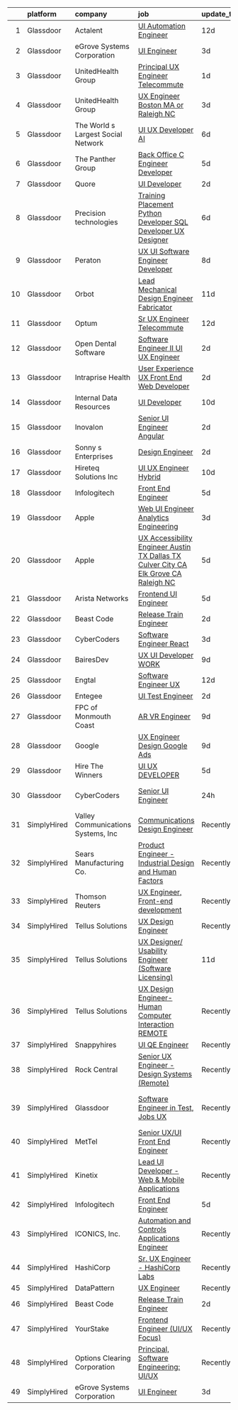 

|    | platform    | company                            | job                                                                                                                                                                                                                                                                                                                                                                                                                                                                                                                                                                                                                                                                                                                                                                                                                                                                                                                                                                                                                                                                                                                                                                                                                                                                                                                                                                                                                                                                                                                                                                     | update_time   | location                       |
|---:|:------------|:-----------------------------------|:------------------------------------------------------------------------------------------------------------------------------------------------------------------------------------------------------------------------------------------------------------------------------------------------------------------------------------------------------------------------------------------------------------------------------------------------------------------------------------------------------------------------------------------------------------------------------------------------------------------------------------------------------------------------------------------------------------------------------------------------------------------------------------------------------------------------------------------------------------------------------------------------------------------------------------------------------------------------------------------------------------------------------------------------------------------------------------------------------------------------------------------------------------------------------------------------------------------------------------------------------------------------------------------------------------------------------------------------------------------------------------------------------------------------------------------------------------------------------------------------------------------------------------------------------------------------|:--------------|:-------------------------------|
|  1 | Glassdoor   | Actalent                           | [UI Automation Engineer](https://www.glassdoor.com/partner/jobListing.htm?pos=121&ao=1110586&s=58&guid=00000182342451d4be7ec347f94aeb98&src=GD_JOB_AD&t=SR&vt=w&ea=1&cs=1_38078ad6&cb=1658732172128&jobListingId=1008000453505&cpc=9908D8D4413DBB8A&jrtk=3-0-1g8q28kgnihlc801-1g8q28kh4ghqh801-e380ac44789f165b--6NYlbfkN0ChYVx_I3yfZ_JDY3EFoivtqvi_stwnZ_kRt8Dowt_l_d1ydueao4NE-oUleRJ4yhji_br95_yv0v6Cr8CctESTtWh_YglAsEA9YCfUJPODPROE8FQWpAlvx77gqj8rgAShHNzsolULBQ_d_3ePwplwHeBa3HHIbSZ1mVzHQ1vlgp1QAVsBpcsCikIfrhCfC0vAGu3Q0S9P_1nTSRXQdAWJfKi1859P1pZH2NZgyMfKAtb6LieVH_dgghoxGgqAqgxNPKKqWjLlAOAKoc6kfeoLep0bN3Tv6XOOG9tOcJZwNeUT-N2FeruugWbp72vvSjTsaEO9ZqT4YloRGo7M5qvJuA5oEQdDXM5KRDtOSA5_H4T3UGNgdWEFCh9XyqoBI6XcIC_wbf7j6kSCGbwRhW89U123s99nVVIwtmJkD4DaFJslo7y3HVn7k1D9kR7420QPJ3q825eiDY8Na0Ohxa-pqvep-q5EpLzKQLffHhCnxp8BNc_PMJ9p8dVEBQpEA3JQ9eCk5eBLq-inZe0W823NawxrFMNL36izWNZUxOrBM9190GBYV0cBqjbaMPvow0BkZzMKMxdhWxHbc5OcS7ucdJ3t-BxyIEOsfh0IEGA4ypWSKc2Io9t74-azBvvZbTGlgpG0opFj62dOzbwvfoP9OrKo9oZoIkId5D4Heg4GoxQguig5PBikfxlSLQfkRScLYbZp_Ww0wrL5ziiUeBUq3wdDCdW8kLa1B3gXRV-yRx73s_-T6QPLXD9sYHFeptxNKWDugOMP6UBfD2xRrVxUmax0sFrBar4s5gnTCHw4CylFIyZU89QolYjahSG7K5-qdKwbQL5UB0cHRxTiGU5UQfaypGiqFBrxD8K-dtpAiQc4gOKkCJ5oaR1uT4PfP0fpkHOO2riobNX3T-dWIXAq8o-6Vh2IEqqhnFQpAm4Brj8ZkDuKJn87LMdoYK6Ulb_OPIYhKpA6C2lrHZI-l66U)                                                                                                                                                                                                                       | 12d           | Seattle, WA                    |
|  2 | Glassdoor   | eGrove Systems Corporation         | [UI Engineer](https://www.glassdoor.com/partner/jobListing.htm?pos=130&ao=1136043&s=58&guid=00000182342451d4be7ec347f94aeb98&src=GD_JOB_AD&t=SR&vt=w&ea=1&cs=1_6dbfedd4&cb=1658732172128&jobListingId=1008020297560&jrtk=3-0-1g8q28kgnihlc801-1g8q28kh4ghqh801-7c73ca502d9e28ee-)                                                                                                                                                                                                                                                                                                                                                                                                                                                                                                                                                                                                                                                                                                                                                                                                                                                                                                                                                                                                                                                                                                                                                                                                                                                                                       | 3d            | Sunnyvale, CA                  |
|  3 | Glassdoor   | UnitedHealth Group                 | [Principal UX Engineer   Telecommute](https://www.glassdoor.com/partner/jobListing.htm?pos=111&ao=1110586&s=58&guid=00000182342451d4be7ec347f94aeb98&src=GD_JOB_AD&t=SR&vt=w&cs=1_8e4dc76c&cb=1658732172126&jobListingId=1008024307270&cpc=A65DF3A704A48F9B&jrtk=3-0-1g8q28kgnihlc801-1g8q28kh4ghqh801-c3e2c97855a91c26--6NYlbfkN0C8O9VKdOj_1Zh75e9_CvYhSsWVxS1Pvi5WUWhsf4w7FOycHcR50Ta-CQORLM6vDVd086CB-1gmxTOdM9YQy8mHJ51YUFYoctTrbRTmeF3Gu3JT1oFU08uR_mclDU33OntfX063rlQCE4k4CaratIOqbKc4wFopD-SjdvT3tyPqrUaTRogJIkqmD6OL5gGH15jz-MhntiLmT7i67Ych1812-SZjxHO4yNBfZTxRZqYFuCNb07FLrt5-AZMOhqOkYebvO14owIpwAsHm-iOh_pXjoe7fOYJCh_BvNXQADZZL0-o8r1YF46IvxxbYbcWj7D9MrGZ7jSvmXQxadPaCtMYJgRRSdJDImgFhujX8k4P8EQE-5mvaPqTHJzLZIrQ4uyhjws8EOBiFlsYokmLUVDh4JBhqucDH_FDxCVuqDRM4UCDS-6bO9PtX)                                                                                                                                                                                                                                                                                                                                                                                                                                                                                                                                                                                                                                                                                                                                                                               | 1d            | Eden Prairie, MN               |
|  4 | Glassdoor   | UnitedHealth Group                 | [UX Engineer   Boston  MA or Raleigh  NC](https://www.glassdoor.com/partner/jobListing.htm?pos=112&ao=1110586&s=58&guid=00000182342451d4be7ec347f94aeb98&src=GD_JOB_AD&t=SR&vt=w&cs=1_a92680c9&cb=1658732172126&jobListingId=1008021235339&cpc=0FE1F5EA2BC84A01&jrtk=3-0-1g8q28kgnihlc801-1g8q28kh4ghqh801-50f92172ffbecd64--6NYlbfkN0C8O9VKdOj_1Zh75e9_CvYhSsWVxS1Pvi5WUWhsf4w7FOycHcR50Ta-CQORLM6vDVdMjzLPU_oEGqBmQw2HX8KjsIpL-Cd-Izqja9v2Pvq1in_8dNmTrweJPK3sbHf1gDydoZy2NpvIELhbmb-gjaf3KH0cl3P1feQC2UzHcNB2KKJzSrHqQQ5ZWxct-1rzZGM9kVvv58nth4_Sw5qFGV5xCF7coOlHGhk3W0k_AveNG3h0pvJHU6jneR6jzMAR3Mrbko1SK26g7CJga2GU75vkfNeoII7ry2IZEUY4w6TG6pAmqpaaurFUgs6oAcipB7e83ayqzOBdqPGkz5y-VMHFfjoxi8iH4ZsCz9FoDpY3SGsqHoNXzgFNdWrKM0DhRWER4a2olcB4uF3lQF3WuUuhkFtVPuT2csheaVirEr7p9wLY3v-LeA0l)                                                                                                                                                                                                                                                                                                                                                                                                                                                                                                                                                                                                                                                                                                                                                                           | 3d            | Raleigh, NC                    |
|  5 | Glassdoor   | The World s Largest Social Network | [UI UX Developer  AI ](https://www.glassdoor.com/partner/jobListing.htm?pos=119&ao=1110586&s=58&guid=00000182342451d4be7ec347f94aeb98&src=GD_JOB_AD&t=SR&vt=w&ea=1&cs=1_94ddf761&cb=1658732172128&jobListingId=1008012161687&cpc=47CFDC01B3F81FAC&jrtk=3-0-1g8q28kgnihlc801-1g8q28kh4ghqh801-0c8ed47a18e83c06--6NYlbfkN0DSgjPPcnEdvoK3uuxfISLALE6pB1FR7YSHOr_tSg5_QGIhoz_2VqUepdcKLBLI_zQfqeGEJ02t1HlB8_HMM-HwJFzTKhmaijBLIH9TdD1T5RlHAj3Vjqfnj2lClj_iHQd83QlXV3HAWkCn_euEpTGEAlcgiIf0yIfRuZ3DO3FPpWEXl4IeheetfKU3sNOy3KwaChZkWp_pmCGgYUBxSHdK004RAg7hG11I-9wLW-l781HhvXP27jO8COa53skfIuMfHw0NZUNmuur6rgJVBWV-OTgmOT6Hpx-HLtsPYNApcjY3B5TNCPvehns79xqSzpBv9o2I1QmvYhwb3rTNAlYtssg3XjHDDWatEWOu5Hln5jdsr7BJMF97sHJvOdsBKN0oM77c4tVKp_uz4RsNWMXmw00ouZGuQ4CYsJXJKqv8ViVeM_ii2gmWMC6EmdnjqrL5oViLfZsjo-wdG92vwoT_TdYZMGKolmbwaE3q3oIs5xX2QJvbmz-_k2BcM03Z7BISlJXETK_7fkV0bNilh3eA6BOpzauwCWGAXRpbicrw7BE1ETRSS8H2FVyRwvuUfMCmJOg3sXAxQ2146yeBhdPR)                                                                                                                                                                                                                                                                                                                                                                                                                                                                                                                                                                                                                         | 6d            | San Francisco, CA              |
|  6 | Glassdoor   | The Panther Group                  | [Back Office C  Engineer Developer](https://www.glassdoor.com/partner/jobListing.htm?pos=109&ao=1110586&s=58&guid=00000182342451d4be7ec347f94aeb98&src=GD_JOB_AD&t=SR&vt=w&ea=1&cs=1_2e34b409&cb=1658732172126&jobListingId=1008015090321&cpc=0C139D4CAD5A6DB2&jrtk=3-0-1g8q28kgnihlc801-1g8q28kh4ghqh801-75dca7eecef37932--6NYlbfkN0CNPMheye81CzYnvunZY7yovNfSZKsgaMjzK-BTgXufI2fDZqb14OtID8EITmQy8dP3HOEULJy63LCJEYLcPbi4Ere_BR26pCPfjKklFrvnewIiik7y_npH6Z7Ui6IjV6lUQF0UnSAY97eTNp--Kc5FlMy9ZRCWD3Cv2R5e4pCLOLQkQpCxWJfYPV-pvotqoiUzD6JZL1ZLXT3ENXG9mZdHrkFnuO3TN53GDFZZir6AbvHkBzk3EE_Lj-Yy4042IJulQcuDZ2R49hQ4kwJW3cuSTvJVKWHm0IIX3abb_LD5VhKv6TyKJXYP4GKM5LZ0BAa4aS8_TtSxp2wmy-jqBsS2PlS0ADB2TRaJDeFq3YYsAGkR1eM3Zt26G4u6PzoM2VTxt7hevY6tw257OTr8OsSVELcWqSLjIEREC4l53H_gaFzvf4Hp5GZ48GsQdYcJQtCFVOFgOvTjcyaEu64j_yTlULBb2w-Rr2wdqg-PLJwV06yu1r5oNCYtcnMHaeIbwq4vZpAu8IdUyXgXEr9BO3pe)                                                                                                                                                                                                                                                                                                                                                                                                                                                                                                                                                                                                                                                                            | 5d            | Florham Park, NJ               |
|  7 | Glassdoor   | Quore                              | [UI Developer](https://www.glassdoor.com/partner/jobListing.htm?pos=106&ao=1110586&s=58&guid=00000182342451d4be7ec347f94aeb98&src=GD_JOB_AD&t=SR&vt=w&ea=1&cs=1_511758f5&cb=1658732172126&jobListingId=1008022808957&cpc=F583A5AE0DDDFE3A&jrtk=3-0-1g8q28kgnihlc801-1g8q28kh4ghqh801-fc45eb0106eebc0a--6NYlbfkN0BTy4Vq3kUv-8E8fBOrhZt-7WJQYqv7u2ur6JnxlE7nq1comPzfAdnLKmCkd5HycsHT1246qWhxY0xIfWNXo-nDEzaT4b3uHw_tAdgz4jIvEg3UAtW4CHut0OL7dhL8S3e9qm9qnyT1s90sBItpJgSXHuulpjmmMTBM25C6tZSLnlu7y76e-iKqLMiJWW9RJT2row26iX3ledI2KVPopHrimdIQ_YFz-1kCFLUXNqZYFbB8oRLNWysqTPop5drIsdKYR_CDYXUJzLCsVuPMht5BvULvsPdm8txXJir3-RH1BrMVBtyqMj-ccyfOoRknyI8WsyFXQmsi4OzkSddsWbBVrhkcvTtQ9S40xVmgY7ar_5GwQJGrHInmjfzELKGw7-DT9-cWR3INVzca8xnZIPS78KIHNG0UvJHbxr3mlBhBqyfZIwR6Y5yKVd_AQfuo8friqrKVsdRPDE6_gJyUyhywPQeohwfIqHlTU93d1XPA-i14a2Qpvn9tn00SEopchnI%3D)                                                                                                                                                                                                                                                                                                                                                                                                                                                                                                                                                                                                                                                                                                                   | 2d            | Remote                         |
|  8 | Glassdoor   | Precision technologies             | [Training   Placement   Python Developer  SQL Developer  UX Designer](https://www.glassdoor.com/partner/jobListing.htm?pos=126&ao=1136043&s=58&guid=00000182342451d4be7ec347f94aeb98&src=GD_JOB_AD&t=SR&vt=w&ea=1&cs=1_3e78dfa4&cb=1658732172128&jobListingId=1008011916402&jrtk=3-0-1g8q28kgnihlc801-1g8q28kh4ghqh801-604620ef553e8c06-)                                                                                                                                                                                                                                                                                                                                                                                                                                                                                                                                                                                                                                                                                                                                                                                                                                                                                                                                                                                                                                                                                                                                                                                                                               | 6d            | Remote                         |
|  9 | Glassdoor   | Peraton                            | [UX UI Software Engineer   Developer](https://www.glassdoor.com/partner/jobListing.htm?pos=103&ao=1110586&s=58&guid=00000182342451d4be7ec347f94aeb98&src=GD_JOB_AD&t=SR&vt=w&cs=1_c16965d7&cb=1658732172124&jobListingId=1008009901762&cpc=3164FDD6030E246B&jrtk=3-0-1g8q28kgnihlc801-1g8q28kh4ghqh801-938329cd362e9760--6NYlbfkN0Cx7R8OmodZU4Ze4hnUhR0Myw3_voyDLMHXumN7ynSuTvZJ394letWvd6fX-ZR_lPZBT-OEYrJPjqIcctGeicDxo7SumHW8V860V0-4ugK-yreDQ4HJ3krbPipokjFxCKlrg1HhmKU6DaRSVBaG49fEwuWiA_OIvPlqK80vruCKqsjR44iyIcXt8jgirNVAs5nQwl2_IlQlGHKvnXFUJOyriOKhiaBnYumuFVOXAOBKKpg9AodK9zgVI_qh7ZR42I9hd8J7wxjcW1x9wHoT1TMMbu4znOIpo6xuukoIXby5Eyg9po5FRE8l9fgDO370oTsiKF9h8EJm6NMkrQul0ZofgU77temuCdLgrw1jQvdRNx1-5SENwFBVW9S9YHqmKXOEcnfLbuHxseKa603nhI3JapQKs8XP2yxuPySgowltZMrC6O89l_ifC0y3QgCsSjkyU3ewx_e6eQH0_IXpTlwDRIA-bPvEu14OcPkYBYIASOmNnMxEG8sd6K3zaZO1sq-rHq9daISQXj2bnC7IupjThCEI1XB0WSjOMlt9B7S2GvmSuSWB5NGC3ySDw4UcrZnUr1tOXE0IpV5hLDGkGq9Jou20cPrkg6WhDL73By8i0t8a50m6J4u2enRonepsxgWkkrJNA-LyVH004eCDag5AveVgXPxvxuggVITfXfmKj8DknE6gP--kUgbFkxnkHLz9K_UwsgbnP2Jz7kH3fjEfurT3XxFhW_9v1I3bI6bf6GN1NhQolcqKeaPJiiwOalSZ0zjFT5_NkdtrGy_K6rFIWjUi89gPhhytdtcpIPD0Epo3kO8t8Xc5wgdAk7lz3GDPLbmy6lkBqS5Pq0udx3lkfnQO-te6tghRhD4LHaS0RxgheMDh6fnXM5WjoA_e6-DO_kN6R9XTAU5LFpAwQmgcDluXibRSu4Tp3paqCsqqc3AEnrKU_UXG9pd0dFmSYvo9kezr2ZtEDGPRTvF_lzTrh9hfYU2dY5UrwelwNQfz9_qvDFuvv-UtxtNOq5fIriIi4VOZZy_47_684Btk1vbgt2TQ2Xb3pjtAdnNRjbcXVtxiViqSv145jH8mG03SABKUQuf9FNJiyfQ_ytTR-DhJ0ZDulbmmbapgLCrlcod5vkEEPVLmhxBmzQxg0-b4IsdnxltyDu4Xh8N1wQFmyhGvDTHmQjx1nYk%3D) | 8d            | Arlington, VA                  |
| 10 | Glassdoor   | Orbot                              | [Lead Mechanical Design Engineer Fabricator](https://www.glassdoor.com/partner/jobListing.htm?pos=101&ao=1110586&s=58&guid=00000182342451d4be7ec347f94aeb98&src=GD_JOB_AD&t=SR&vt=w&ea=1&cs=1_8004b2de&cb=1658732172125&jobListingId=1008003686618&cpc=745E9A7F3953D21D&jrtk=3-0-1g8q28kgnihlc801-1g8q28kh4ghqh801-ea8361d43a6a967c--6NYlbfkN0D788tVLZnHYB2JKTLmCXo4PydfvtZKcdbYx6lxKaz3Ivsieb2l0W2pdmGaEV-PzOIUcAPT5txHRXiAjcRsH5_AUsxlVfqPKk-BdZn3DMKkPx7ha9m2f_vI3JOkIb2okIyr26rfE_R-oIeicJVRJ6A1MiB2CwWeX_6_rKp0Ixz4cp6KNJP_KcLCw6kKY5S_RXaazPdcpxE3xpZpo1AICG_cK-PwIBzO14tsajci-zFpmaRB9HV93Wqt9pyAWesT4G3SgJ8Fa_PMw97ZqheW4_kyigR0LfqYhUfI6IDZ-KjNvkXUis0519hsvxZfPzm5nhwe4lW1SzyM5R6evf5dWIc_syDuPGBf7irPq1vfBjUmE9urX1D-hdMNL9vqn2wxxgBFKxWlV3njKSdgh5Pzqh9s_2-NJiPJnjyBD3ED_9Exn8I2ohY1JhA4-3KFdyOIkBwJXPosiHTv91VwTrujkVTD6JF-ovvnHPFyJRle7Geq3I-qku-JGS24pIm7PeNQtyujQ_o_9-8uUkbSxwarlEpSietb8w_S5tA%3D)                                                                                                                                                                                                                                                                                                                                                                                                                                                                                                                                                                                                                                                     | 11d           | Vista, CA                      |
| 11 | Glassdoor   | Optum                              | [Sr  UX Engineer   Telecommute](https://www.glassdoor.com/partner/jobListing.htm?pos=127&ao=1136043&s=58&guid=00000182342451d4be7ec347f94aeb98&src=GD_JOB_AD&t=SR&vt=w&cs=1_0df0b922&cb=1658732172128&jobListingId=1008000004779&jrtk=3-0-1g8q28kgnihlc801-1g8q28kh4ghqh801-ad1f4ff3cc7e7ce2-)                                                                                                                                                                                                                                                                                                                                                                                                                                                                                                                                                                                                                                                                                                                                                                                                                                                                                                                                                                                                                                                                                                                                                                                                                                                                          | 12d           | Plymouth, MN                   |
| 12 | Glassdoor   | Open Dental Software               | [Software Engineer II  UI UX Engineer ](https://www.glassdoor.com/partner/jobListing.htm?pos=102&ao=1110586&s=58&guid=00000182342451d4be7ec347f94aeb98&src=GD_JOB_AD&t=SR&vt=w&ea=1&cs=1_22883bea&cb=1658732172125&jobListingId=1008022827146&cpc=AE9F6614D4EC1B58&jrtk=3-0-1g8q28kgnihlc801-1g8q28kh4ghqh801-eeb957c2d2c37376--6NYlbfkN0AKPWZsiSsGVsCbCuz671PqLeCoc4zvkJCuGTk5psuLhccuF8TL43NgKKJDuW9RFOazQhs4XfnXiEbJ18pBGbXdri6ypvQzlDoZpu7F88I5a7h_07Dmr7u6BNZpbXjmUN1x2Uq2jvWgERnOlT1h8swnYsgACBEksXNRNKnepB4Km1f9Ouq_4X5fm1Da4mToTLD1gbAgfZR2IzwsM_gPxD9DUeSvorQf2UUME780-NQpMu3SCNLVQFeRJqyGvB_I_DHhngtNAbeZT4jYV3Tz4w9rWg01xJWZI6Kp1VhbYMD9M6UOPUGxLsLwg7p-T4CCyjruAaD2-mBWjpqf01UTOEuS4rYOUvJOn4lP1zSpjUpyXQMu0EcJ-atBbkq-md10toOUz5wAwZ5jtSjRS4-d7_hzKx_cuDF69GndFP_KH2IrxVzPvERCsbpMAbO5-1GJauhff_B_L8ZR98E1oJC6hkfHPbQFR0DZC0vZosXtSz4h1rqbvgSNQMDT73D7TDK9C8NpE4vUB4JYsw%3D%3D)                                                                                                                                                                                                                                                                                                                                                                                                                                                                                                                                                                                                                                                                            | 2d            | Salem, OR                      |
| 13 | Glassdoor   | Intraprise Health                  | [User Experience  UX  Front End Web Developer](https://www.glassdoor.com/partner/jobListing.htm?pos=128&ao=1136043&s=58&guid=00000182342451d4be7ec347f94aeb98&src=GD_JOB_AD&t=SR&vt=w&cs=1_fa2a79e3&cb=1658732172128&jobListingId=1008023214298&jrtk=3-0-1g8q28kgnihlc801-1g8q28kh4ghqh801-427e3df7ea7b4cf1-)                                                                                                                                                                                                                                                                                                                                                                                                                                                                                                                                                                                                                                                                                                                                                                                                                                                                                                                                                                                                                                                                                                                                                                                                                                                           | 2d            | Lindon, UT                     |
| 14 | Glassdoor   | Internal Data Resources            | [UI Developer](https://www.glassdoor.com/partner/jobListing.htm?pos=118&ao=1110586&s=58&guid=00000182342451d4be7ec347f94aeb98&src=GD_JOB_AD&t=SR&vt=w&ea=1&cs=1_0301f500&cb=1658732172127&jobListingId=1008005315785&cpc=32EE424DE2B657EB&jrtk=3-0-1g8q28kgnihlc801-1g8q28kh4ghqh801-cf38a75102d7b964--6NYlbfkN0D-IIHpRgNhhiguU_t6VlqfhfFf3-SclHiEW6RanCpGL0AEnsnTmiX299MBfDVxpfrRpxSuOlpFsXyHN7C1gv_4f4TxYluJYSpwQUYoOqW5WNMMDLcvsmavYGLbTlNR0X7LL-LA8fzHC8Int5jEZlV2sk0HMebQKE8MC0xTsPYhViUWdo1A5ZoR0-Kg4sunbfIBTXfQDHDSog6MDntaZLJqmrqCC_lSEE4r8WO6H3frT7Hyn_XvrbLsgLdSmPQkJxsh-2XziKgIrz7vWgeu6Hv6LD2_i1RVGZL6lRbcnpmgyY0ex_ykw9hatUFglzAh_BG2xlS5ODKw059kPtxaufM8DhUH1ec1LK9-S5MQZ-atg-d7Msduyr1ia9bzJI6h3Xmxa1Xx9cEEioi2TMZXH7zqaxRWfxsO30axMo52b_9Kbjt8SAf6ezV265Yb0X5RXRf8-_2b-F2hqsyQjZvcubvmYaJaJXSWTVOasyprZ8M8TIP2C5zLOsNJwRlnzpV0kPU%3D)                                                                                                                                                                                                                                                                                                                                                                                                                                                                                                                                                                                                                                                                                                                   | 10d           | Remote                         |
| 15 | Glassdoor   | Inovalon                           | [Senior UI Engineer  Angular ](https://www.glassdoor.com/partner/jobListing.htm?pos=108&ao=1110586&s=58&guid=00000182342451d4be7ec347f94aeb98&src=GD_JOB_AD&t=SR&vt=w&ea=1&cs=1_de7b77ea&cb=1658732172126&jobListingId=1008023536583&cpc=FA84DF7EA1EC2398&jrtk=3-0-1g8q28kgnihlc801-1g8q28kh4ghqh801-d1f6d6f227abb413--6NYlbfkN0CIjWpXJ088CnaNPA5ryed57scRotG6GJGTmtz3oHybueGMWJWokKh6_0uZKd4MIkG-WsahxsipohiRROrzVkWoaxIDQNalNMKJgjb1njPpdwVWt3XmAqXiI1UIlot8Bc8qmhinE2azl4HBUkbUEQwAUPw3gWWFmZEGFRobaqU4ul8v_2_87zX1ADS_TtRjJzoTabUJ8-hyp8Czk7ncf4RdblVQwfJX2csLK2AGnto7wYw1nq68ik3kJAVYI3tMaAW2TrgSsbwpkqy8UMvyg2ItuYLawNSBryqWfY353XQt7RRoTdInDazJaaKEmZPlUwwQOQzRC7d0woy04vNi2u4Lz3hyoMabcr-q8B0lHCesoeukY4VLY__0mxn0adV64tm9GL1nBER3irYhLWoO7Z43OwaROOk86jpYcOnXWMR-slzt7xaPlbVw4QO5nSDfnrq99N3bysN4yAkc3C2fuAKVTCeJWObkeLTx7EGg0oI8UJyHXtFcSl1LCN5pk_LEILCxN83KvB7vOA%3D%3D)                                                                                                                                                                                                                                                                                                                                                                                                                                                                                                                                                                                                                                                                                     | 2d            | Remote                         |
| 16 | Glassdoor   | Sonny s Enterprises                | [Design Engineer](https://www.glassdoor.com/partner/jobListing.htm?pos=124&ao=1136043&s=58&guid=00000182342451d4be7ec347f94aeb98&src=GD_JOB_AD&t=SR&vt=w&ea=1&cs=1_cb1fad82&cb=1658732172128&jobListingId=1008022886766&jrtk=3-0-1g8q28kgnihlc801-1g8q28kh4ghqh801-25065149a49e69e1-)                                                                                                                                                                                                                                                                                                                                                                                                                                                                                                                                                                                                                                                                                                                                                                                                                                                                                                                                                                                                                                                                                                                                                                                                                                                                                   | 2d            | Lakeside, CA                   |
| 17 | Glassdoor   | Hireteq Solutions Inc              | [UI UX Engineer  Hybrid  ](https://www.glassdoor.com/partner/jobListing.htm?pos=117&ao=1110586&s=58&guid=00000182342451d4be7ec347f94aeb98&src=GD_JOB_AD&t=SR&vt=w&ea=1&cs=1_a6e0da64&cb=1658732172127&jobListingId=1008005650516&cpc=AC285F3A3ECA6BB0&jrtk=3-0-1g8q28kgnihlc801-1g8q28kh4ghqh801-61d9173892bf12e6--6NYlbfkN0AU7GDtqz8iWgdBXcLWHEbqjX6U-2Fp-d62bXwSSh9pzfUHPVhKI9sxFIyG3A3K6bGQDAEUPHwSsCg_-_fARyKaWyUG0XE0qmZEMlhLjom6GZjhFYEpKdUu1WsEgLOOSiGbvQ4OS5wRyvx7RflRh5xyqhwRuJuvstB6D5zAGX1jRPmHL_rVRutYD421z4i0wdC6ZpZ9TBU1nLJKjRMDkNU7tgsV4uCh3T0b3go89yq7Y0qR5ES_u1K0k6s0um6YSmwq8Ky8WsqlQzE_dkgeQ3-_3QiAo6Bw-ez04bBAiOZ-3z8s__BwXWFS2JRa4wXtp-qhCUm0OBeNU9auij_ZaH7tK1b73XrE9qZZwOiYOQ0NAFSp9BLCNi-2hK35xKSyHh60L_LJM3PmLl_tR_0fNljORUy6G90C8NKv8nNZMGVYePXUNAjtItoqDaGnc2xOW5HY-xxf5GIbt4hPed5wnJkJMEOdbHtnMBdsMg-ebiv1lqQB8Bblfze_MBubI9pzkEA%3D)                                                                                                                                                                                                                                                                                                                                                                                                                                                                                                                                                                                                                                                                                                       | 10d           | Remote                         |
| 18 | Glassdoor   | Infologitech                       | [Front End Engineer](https://www.glassdoor.com/partner/jobListing.htm?pos=125&ao=1136043&s=58&guid=00000182342451d4be7ec347f94aeb98&src=GD_JOB_AD&t=SR&vt=w&ea=1&cs=1_0b467f4f&cb=1658732172128&jobListingId=1008014313401&jrtk=3-0-1g8q28kgnihlc801-1g8q28kh4ghqh801-b5792dbb5fa3e760-)                                                                                                                                                                                                                                                                                                                                                                                                                                                                                                                                                                                                                                                                                                                                                                                                                                                                                                                                                                                                                                                                                                                                                                                                                                                                                | 5d            | Remote                         |
| 19 | Glassdoor   | Apple                              | [Web UI Engineer   Analytics Engineering](https://www.glassdoor.com/partner/jobListing.htm?pos=113&ao=1110586&s=58&guid=00000182342451d4be7ec347f94aeb98&src=GD_JOB_AD&t=SR&vt=w&cs=1_b89d560d&cb=1658732172126&jobListingId=1008019302577&cpc=47CFDC01B3F81FAC&jrtk=3-0-1g8q28kgnihlc801-1g8q28kh4ghqh801-824c9eeae2ed8130--6NYlbfkN0BvKrLyj5gPmtZO9T8euul8TCxuuKNOtzRJOomxnwSEodTz2Bc-sPZl1dBMH13w-jO1aPkVKB5orZJf4nhMy5lhodg1zhO6AkYIWqEB5GRx5c1wZBQgey4AG2tLcxdhnxw-xS-38Ak0uNJSLhsGlkmxCjNjLmhvRA9-10ss4cgBpL89OA54sgJ7zVOJmlux0fKDhCCaE66PWcG1PhOE-5xlOw2zJ8UMBNtLsp_UaGYBDXefukmOmZrSd4j5fbri1eyendNlWdR6fP3v0djMkaQ1agbA0Jh__gI4rQGrja6yegrhDw5hy0uCgOZylNdPGf7B23xgeAsK-elu5Icv5ZoMchTmpFHKsURTseqASLoVmjW9ZFDeFBDYO7JNQ76RejtqGHAsTBVLIy4K3-T-wDvnAcuhth-ZxxIRhQh7Ab0EXLY3-JDInJ-O2AM52sU1BakR-v-gfNxVcwIHXPYEBOdHpiU6zSlXurGoc6lhB3SLVyGtqYfK4SWp8Z23TUiJm5hMGxfxSkqFhn77-F3NbwvEiCMgHgLTaXbX3gB-3RNFk_0uI86PCI0RQjAc0n5DZlOpp9dOMpp-RwrW9pI2VU_HPiclBb-HtOSaxL3CfTZa3ebl5ltMDIv8nvUDNOpAGEH1m4VBXRjdIoGcItjkN-WNxjxH6xM89qafs8YxHMFAaPF6ZfifkTGC_BdON_M3Ot8l9k-iH43Fapi7Kip6D7V9KQbR272oH9SS0oG2VdYmG7TnXP9SODxccA_n2VesT7LR6FtS8egekUza4YlgZCGiWQ3EAa_SnQI8zKtRxbuOVOf1MVrBznoZ_zLV3Kd3MwMIhFLwkl20BZWKuRqim0WFuaz8fu-8cVc8q5_5akhgxfkzlaLhHke4yjcnttOaD3a-EpV92mEywKYowCiw0GgdcE5TkvqHb7u_S6dAVCXHr-ncGc9WBrhY-USG2wNCsJawdu7r7PYRQ5En0YaZ3ht6)                                                                                                                                                                                                           | 3d            | Seattle, WA                    |
| 20 | Glassdoor   | Apple                              | [UX Accessibility Engineer  Austin  TX  Dallas  TX  Culver City  CA  Elk Grove  CA  Raleigh  NC ](https://www.glassdoor.com/partner/jobListing.htm?pos=107&ao=1110586&s=58&guid=00000182342451d4be7ec347f94aeb98&src=GD_JOB_AD&t=SR&vt=w&cs=1_d24c2826&cb=1658732172125&jobListingId=1008016278232&cpc=334ABAF5D42DC775&jrtk=3-0-1g8q28kgnihlc801-1g8q28kh4ghqh801-00a00b796a56f800--6NYlbfkN0BvKrLyj5gPmtZO9T8euul8TCxuuKNOtzRJOomxnwSEodTz2Bc-sPZlADHp0xxmf8V3nb7s2GXsDYF05xzhLaOq0h85n3GKHHfbCcoshIecg-2OoAtJvxCE5E4DQH5MtYpyxgG2iZMWxPkvDZd-CA6Ut8lbV80qZdARy1E7Vo4zmVcLsy-yG8PRKHbeFjnIrnzL_J7pqEd2alcpRwY1QyaRD4_nSsbL2DpUyCLwNUdI12TbrADVyHtDRwWzmLatAdZ9e7wSiTpq9YkpUnXpiip5EcJr65jpq-4dT3gK41RT1qRaByRXjAosYvads-2esUsKyxDAI8gqJXjE6dkONdrVt-uhb8pQ52jyUv_Xn_gv1kgnzBkHYYFv7FBGSzoeNtYfRHUqDytDTHae4pRW-_GxFE4mKWse5XvDC_LUiJ7y-5oMpavshcYyuYZi1ZyPStwhGUOepoKPWQ4-9R32o_NinTb_1EghRzdSngTxIrMIzDpdvUCi35mR5waWrhwJRqO0hlQuOsAz_1g1LVED-SIw9Gg6Fyw4ADBN0HZgL-RdhjxnuGHLQ5B4U7UUskxD6mWL-ODmI6MmENY_9lKxaInh3Cvg7WDR0XshkwsTEBkMHToEVWnT8nb36l0JE3WwC7LI3xn1LRNIA6UzHXEe8G6E1b8St8DSaD1lr6Y3QqHOxyMViW7QMg4ZI0ikOOFQlbtadhV9A6rPuwub4CKkSq8kdEss5vrwoV5ZhKOWFlORLoqFjT7mdzJJsc_fV6L4Vm-ruZ0g1v-x6vArk7DQMX0xawkrNzYLgHe37mZIV4ISh9Tvqt6pZNWqCMz236mXaTJCQ8fs9IKRe3McXXES5MMrkkiYMT-sv0V91kNCVHRD8fpf4PWTdULke87bMjl3lu1OqClYuX3n3F3ZfKG_MvjjJtF3AYqivbGtUz9a-yArLNFwjh7jLd5xM5CdWcxicFr6auqZhjt2Ycps0VammTCBRpCKaYT-nbcZ_NwNe0dzGBqKBpdcI7c6zaPG4d1G6fzHoKexF-EXix6cgYF4wx_N)                                                                                   | 5d            | Austin, TX                     |
| 21 | Glassdoor   | Arista Networks                    | [Frontend UI Engineer](https://www.glassdoor.com/partner/jobListing.htm?pos=129&ao=1136043&s=58&guid=00000182342451d4be7ec347f94aeb98&src=GD_JOB_AD&t=SR&vt=w&cs=1_6dbf9cc3&cb=1658732172128&jobListingId=1008016122316&jrtk=3-0-1g8q28kgnihlc801-1g8q28kh4ghqh801-a133f26a9f2fafa4-)                                                                                                                                                                                                                                                                                                                                                                                                                                                                                                                                                                                                                                                                                                                                                                                                                                                                                                                                                                                                                                                                                                                                                                                                                                                                                   | 5d            | Boulder, CO                    |
| 22 | Glassdoor   | Beast Code                         | [Release Train Engineer](https://www.glassdoor.com/partner/jobListing.htm?pos=122&ao=1136043&s=58&guid=00000182342451d4be7ec347f94aeb98&src=GD_JOB_AD&t=SR&vt=w&ea=1&cs=1_56ee40d2&cb=1658732172128&jobListingId=1008022231293&jrtk=3-0-1g8q28kgnihlc801-1g8q28kh4ghqh801-6a9915696cd074e7-)                                                                                                                                                                                                                                                                                                                                                                                                                                                                                                                                                                                                                                                                                                                                                                                                                                                                                                                                                                                                                                                                                                                                                                                                                                                                            | 2d            | Fort Walton Beach, FL          |
| 23 | Glassdoor   | CyberCoders                        | [Software Engineer   React](https://www.glassdoor.com/partner/jobListing.htm?pos=116&ao=1110586&s=58&guid=00000182342451d4be7ec347f94aeb98&src=GD_JOB_AD&t=SR&vt=w&ea=1&cs=1_b3d28ee1&cb=1658732172127&jobListingId=1008020842748&cpc=6FC5BA77C9A4CD78&jrtk=3-0-1g8q28kgnihlc801-1g8q28kh4ghqh801-e6022aefc3f644ec--6NYlbfkN0CpFJQzrgRR8WqXWK1qKKEqALWJw739KlKqr2H-MSI4eoBlI4EFrmor2FYZMP3muM2vSDmKt-3o5sHUpxlBHahNMcqkawziaBAI6et4J6Gksvgi_NNg687dLM5c1bqAXgHLhbckBCR4z0LAE0IQleYOUwcP0Hb7F_C_gyf8dvndKIltPqwFnMVlQ9a-d-Q2uSzVKazg7RSeV4RWw2XKi_l5-C0ng2dCmndkNbVp9UsYYAP_c6fDeGYwxoFJIqlIiqrywQymckMzG1NGOUs3tR8tR-wY0HeMyZIu0_5IwRr298pHWLEJvJUcYdCxCgmdoGXJLtNcZPjKCBnLtOh21J_0svZkKCwqwlGgTbh1veuQEYba03-jnHtq3T2BidviDAyjK8Lq5aKbM_fUOZ6LmtKKcDbYsgPEGtXOxKMvBr29prGJTEwssjrLva7fad-6oHyCdOGGT_jDjvCSKMmpkeCmUZAfpEv044BR87sR7Uo6Xp62Nb3MD4ClvGZ71Hyf_VdpQHWtbs0sf-w5U4SF6Td3ANFxjuhuZiPn4N6jMIqPWoQq_z_Ch-7eHT-jZjfHH9vESpk_Dqj26NPpB2aPqYsJSkRjv20JibOcrYla0HYSuof41DEod-34HLW7kB8nGJWRcbsZPepAfTKlJULGMV32u8K9sHmQ9cYfDLUDBbwipe-UYlVVfymNjkEf-sUF6p4HEYgP_qDG56Sh8TiwxO6EnQldd67gV__U6zM1zv7ddFxjAqUVosl9zk0YAGG6nvHG2TvHLxEyERKABehFKuZ9QY_Yz5gl2bdO7AiEXxbB0SvbX5I0MhMD9axLwPiWY9sKGmaNLzQBiO0WOWsaMXisHIKF0HVBUxKG7sU4BWX9zjAHyudHDG4ZVUG74mWf0M-TiGK0UFhlXgGM4yDQCl4-XFlEni0jA7rfUg3OT3uET84uMC3-zKtBoqwYqBs3fw9ZKc0xrMnsfEajl1BAZfDZnb-gQSVtBt4ppQ4BXGtayg%3D%3D)                                                                                                                                                                                        | 3d            | Los Angeles, CA                |
| 24 | Glassdoor   | BairesDev                          | [UX UI Developer WORK](https://www.glassdoor.com/partner/jobListing.htm?pos=110&ao=1110586&s=58&guid=00000182342451d4be7ec347f94aeb98&src=GD_JOB_AD&t=SR&vt=w&cs=1_e9a4af7b&cb=1658732172126&jobListingId=1008007951743&cpc=8795CF9063CD573D&jrtk=3-0-1g8q28kgnihlc801-1g8q28kh4ghqh801-a7408c9110abb71a--6NYlbfkN0BfEGkshao4EhrCCf7LYqKO8VNtf9vkQrewuI3DmTR_-FNjQOZq6FDCm1wcPTrdsPcyRfHPY9jFXTKlzJsx2V8-FD0vMYrm-VM3LxEGiOxrJpCPPgCsRGKr9VOtitFWVbECgSo4xiiJMV81vDkwTX30gdPAKgV9TEhK6z4Qks96QhsHMuNRO_Xhklh_5i6Aa8BsCZd5sNH3-FJhJ4OVh2jWljr_2FKAmiRSSlWdQxP5YJQMw0cqUbdpfyOVhJuCEtxqlG4--htJleiyItrmkMUMLeDG9QJ4ZGtp9r2OTp4JhlsMr7udtLj81Xt7I93BQv9vRyVHpKN3iCw0iJl-J5wJ3r19bYK75z0f0Sg73kGnzM9cScPJ2QeGgsWIeLVhZRQNsHfp7xOhCA7V2zFLNP_qPRAZjyILF2iclOxK3L3Jyz64VkG8IFAik_GFwG8WIcPBHJ7XwChxqoPktmwa_xDOOQO3vD-Z6DtPNa8xgzcSupw3fSU8NT_8e0rxu0SKhmqW_N3dMLn1BY1Eraz5PrNChVEky2m5uoasGNYfj_z_IY1OIeqt239_R98olalpzAcNDCrMGAJZf27bZug_wNGw)                                                                                                                                                                                                                                                                                                                                                                                                                                                                                                                                                                                                                              | 9d            | Los Angeles, CA                |
| 25 | Glassdoor   | Engtal                             | [Software Engineer   UX](https://www.glassdoor.com/partner/jobListing.htm?pos=114&ao=1110586&s=58&guid=00000182342451d4be7ec347f94aeb98&src=GD_JOB_AD&t=SR&vt=w&ea=1&cs=1_30aaa80d&cb=1658732172127&jobListingId=1008000310218&cpc=6FC5BA77C9A4CD78&jrtk=3-0-1g8q28kgnihlc801-1g8q28kh4ghqh801-03f854878e696ba3--6NYlbfkN0B7Z8t6fEMDh_BTkcJVPNJicKvZQEBTy5HSwyHa20ewqmyfWNXjNsfvmtdqiCQm-EwitvvGpJcSgGECeBoEnqNNeG1xAGamWloUOVsNTHOnRW-_yI0CESs8YkLfT55m8ZrPDU0rO5nHKJPO_q1kTdmvuNVKzZgf18dHQtn-A3uVxIgUvsUxtQuTUzkPDsBVGx16w4zgMbntVdXLUKS0umO4hc18qilK03bcmmLJ0duBpXSdX7bVEU-z3p1eid4K7jOM6w0fizwyHJkrY1Dl9tRK45BUhJCrNFCTol0-P6yIIdCqMko9tOrsFMh-VFPiFFgf9YmRZQ-c83c2QW1-Ibdsd5yUoguEM08C7YuY67IbXy8jAE95BdPElDLW4XbwM5jBl0dLVnG8e_4QFd7IyaJ2rDhQrZh0axJd7R7CjeY47spg4PND2X83TyA646y7BPsJdjaqP_WKSUUwVtRnoIGCuGz8DaHblUsGOu2XOLhNabIpWCLs2X5_0BZ7vttsD8o%3D)                                                                                                                                                                                                                                                                                                                                                                                                                                                                                                                                                                                                                                                                                                         | 12d           | Englewood, CO                  |
| 26 | Glassdoor   | Entegee                            | [UI Test Engineer](https://www.glassdoor.com/partner/jobListing.htm?pos=115&ao=1110586&s=58&guid=00000182342451d4be7ec347f94aeb98&src=GD_JOB_AD&t=SR&vt=w&ea=1&cs=1_e772b517&cb=1658732172127&jobListingId=1008022692536&cpc=AC285F3A3ECA6BB0&jrtk=3-0-1g8q28kgnihlc801-1g8q28kh4ghqh801-16021e1ed43a2fd3--6NYlbfkN0D6OzZjpD_hbicRkMZwNNvvxSeL23iIfvaC4EytleQ8zDIpz0YQ5KbISa7_Zvw6kCy-deGeBCfAj0z9kTcdd8megyb6T9AbcbEuwXQsyVbdPtW4Wx9y0JFNQKnim3UkgMKKO5TUuOmA0raMPyd5cwPxWn79FJ_P6EebRHo4hHTM6YSpnbfGGTNo0vRaDiAVNoQxqXllcp4JRVhycz2OJW0Ust3wLenLiOnhoKL4wWnbgGcbvsH8I3kk0BUmg0e3TwvmR6ySFauKbdu9FIz_h4vvw7jNYkjJDCYtz8PmP2gXj15tJ_iiw-ElbMTzCGkndotDdXWUsN9VThUxm3_TIw0pvZAA2JTctbH_czZZWo8dMFst7IFJLUmdtE3Uj0F-jGkNDH4UwpV4pFOkfrq2O9P6okOsD3RszqV-ZaZ8PNdm0FNcmG2pzLZ2LmgkmIUBEU2L8jgKQ7oDS-3nD_jpOkuLUvA3qoCRa372e5dBvHGNWH4Nx4JazB4FJ0ZulxoCL8KGa4zMN8jcOg%3D%3D)                                                                                                                                                                                                                                                                                                                                                                                                                                                                                                                                                                                                                                                                                                 | 2d            | Remote                         |
| 27 | Glassdoor   | FPC of Monmouth Coast              | [AR VR Engineer](https://www.glassdoor.com/partner/jobListing.htm?pos=105&ao=1110586&s=58&guid=00000182342451d4be7ec347f94aeb98&src=GD_JOB_AD&t=SR&vt=w&ea=1&cs=1_a3f3a847&cb=1658732172126&jobListingId=1008008395089&cpc=87A0A889578C8297&jrtk=3-0-1g8q28kgnihlc801-1g8q28kh4ghqh801-6ea360dff88ed17d--6NYlbfkN0CLv2CBgusphKIwL-jyz1jWirmJ0svNnTxHpeNhNaNJDD3B_l9KdkoZlyygzogx0NUkkQBJEELeXyE3aqUkDRqupv7WzzVk10YumWlohhatGi-Z14Ozi3HdFgiZLW4ahInlZBVGSH8DCv0MIbIoKUvFqKzXab9I-mAtpaYOVNOkK56mikoJBO4JMNqHoTWJau1bgoInWO-j6OEt8ce7vPi5Pfcpp7ugoEue0NJQEMdBNl4lvZjnS1HkVpMQOT27Wyl4Qk64mq_UBljRXiiG9GjOnu37Wpav8mK5ZdAXClmojqpNRNGmhs8EBVvl8z0GqUarcfnk9IHnWQjRbuPThLGuJSfzgcPL0iFCnSfoUx1xkBBlHmpgJgFFx1b9akhxrBETypHmIHw0dGKljgndQIj51psWTTFQ4l_SZH0s9FBcNy-hkGKkRJOc1IhreRje2fAoBKZ7GAJtXAeK3wxt0_S4sEj0GDHcEPH5GFxO9c8TSiZ6YGaJRHq0dzorw02in1A%3D)                                                                                                                                                                                                                                                                                                                                                                                                                                                                                                                                                                                                                                                                                                                 | 9d            | Remote                         |
| 28 | Glassdoor   | Google                             | [UX Engineer  Design  Google Ads](https://www.glassdoor.com/partner/jobListing.htm?pos=123&ao=1136043&s=58&guid=00000182342451d4be7ec347f94aeb98&src=GD_JOB_AD&t=SR&vt=w&cs=1_fb285aa4&cb=1658732172128&jobListingId=1008009085008&jrtk=3-0-1g8q28kgnihlc801-1g8q28kh4ghqh801-304beb0497f660b1-)                                                                                                                                                                                                                                                                                                                                                                                                                                                                                                                                                                                                                                                                                                                                                                                                                                                                                                                                                                                                                                                                                                                                                                                                                                                                        | 9d            | New York, NY                   |
| 29 | Glassdoor   | Hire The Winners                   | [UI UX DEVELOPER](https://www.glassdoor.com/partner/jobListing.htm?pos=104&ao=1110586&s=58&guid=00000182342451d4be7ec347f94aeb98&src=GD_JOB_AD&t=SR&vt=w&ea=1&cs=1_f28a2a1d&cb=1658732172125&jobListingId=1008014654659&cpc=FF950A86FEA5DF54&jrtk=3-0-1g8q28kgnihlc801-1g8q28kh4ghqh801-903bf79245bf5aa1--6NYlbfkN0CtCFDuACzrtyQxNgml21GFmEMxxhZsxyiCc9PUGOsDs6QhmTkTBPk35CFs4TrH4gUrBBQi5Hj61B0W0YQyOC0rSwne375-p1WbJy3V8HCVRtve4Pka2hEmVrKA3W-8kqvne5PDhcsGtJorryzZYSj8jWYo3Ah_g4pUMD-08c_szK6htSPn6XuGDFLiIb5dxEvo4BZPIBVKwZrmZEy3BGYoKTIaJvSJPILbCKT811WOrqXRXRysC5Yedu3NJfEBz_d8tNSwNz_-OjoMc5YZe_-1p92GmCwuxSHkvzaCr78f7ZuypFEw8RBz7-I5saMNWsqG2KQn1warEZLEit6EKOK_UCCWd_fMTgFUQBPqZUXkafPdfXq888arla08Ld3C7iCnhu7e3Sv-0pQZcHAO8R5195FtIMBsq8cAVuVaDSv21hgY8-X22PvlmVNpwwMBfEjnohAg6p60KsSnA2qY8Q_sJQtHw1atht9YSRE4vA1EJ9uA7lNdN9k-Zoaz-x_t_8RoBg-rnkOHag%3D%3D)                                                                                                                                                                                                                                                                                                                                                                                                                                                                                                                                                                                                                                                                                                  | 5d            | Herndon, VA                    |
| 30 | Glassdoor   | CyberCoders                        | [Senior UI Engineer](https://www.glassdoor.com/partner/jobListing.htm?pos=120&ao=1110586&s=58&guid=00000182342451d4be7ec347f94aeb98&src=GD_JOB_AD&t=SR&vt=w&ea=1&cs=1_d850c6a1&cb=1658732172128&jobListingId=1008025415487&cpc=47CFDC01B3F81FAC&jrtk=3-0-1g8q28kgnihlc801-1g8q28kh4ghqh801-5e9497e7988bb6ec--6NYlbfkN0CpFJQzrgRR8WqXWK1qKKEqALWJw739KlKqr2H-MSI4eoBlI4EFrmor2FYZMP3muM1jAE7yYqBMhSb8mR7t8D_j7rUbXUjidw3OCPyWE7AJv7WPzjaW6EQ1kPsE99NF1KZIGeNiCZodmT2e_gWRsKa1lxveiDbMnMWcXOZYkVbcDA9rW3V5cFLceQJPWl_vwCx9ivLKd67-jtQu-ryiWpSSiU3A6Mr6yLFcjdmwaBbUgGB5i8opFcsfL227ZIjUrssIP9giOakwYfuDAr1m2kT2VgBCe1gxSjBQTcGbRAUSboxIvc5SN5KUIxIY_h3sML6sSur_KUoumRDQd8BUEUqEXGGupX8pPkOvJDZSha3Uf9KsOK4NIve0kJE314LQnbmKjxQdYknplzfrKwcWgl9O80Ur0JZiHYU4CbxELJVmrTou_kPzlsUM4REB7NHSyJhkZFuALyKtALb7LZZl0w2_gTc_d4s5q1MSyttjzoHIYd_W_2p4CCPwmdI2Zc082yWI3srnOgmBXMqSCZtDhmxVExk6seqRHaa-r4WRK6zKdYaFrfdaDSY3U6F-V_aD7jRXKLvn6lu1UXYJUaabUoUSK9CB_Fh02--Ws3IljAsBSTbttU9splP8MKsSr7GpkKmC1eHA-A1y7y92aiBlncMq2lcy9UgFIT6x12rkwo-Xy1dfeyDg5ul4kxvuLwIT4gArk6dpPmmHubOHroqQMmWM3txzGSOznfmdZqCBKhQMTACWg1H9qh-BNd1TtctR4sWp1XAUGtLJawO6gTMzdD6ZNy3Zt3G1RfgtRYvKIVaNx1wljU7sqBXbAu0nCWAN73WLQAPvjFeYjpY5KhcFmcFMf_V9QmGi0DLSSJsFb6oa25ttKIO5mZf05niXjZu4phxbdcSeG7Y6rdNS30y8rsAHEyuqycPyBHJGE7Aa4NIs2PpKCFwFA9xD1Hx79WFmyX13tFz8gS3y5FvcoFlWfPEk7Fd0KyAfQBXgnSB_Viwej6qjG6kIO2rP08wz3ca176UTs0g5mCdiHw%3D%3D)                                                                                                                                                               | 24h           | San Francisco, CA              |
| 31 | SimplyHired | Valley Communications Systems, Inc | [Communications Design Engineer](https://www.simplyhired.com/job/AUo7E07w2klkxUe_MpJEXKAe3q6D53g2ij9loL_ldPaRLYQDHOrlRg?q=ux+engineer)                                                                                                                                                                                                                                                                                                                                                                                                                                                                                                                                                                                                                                                                                                                                                                                                                                                                                                                                                                                                                                                                                                                                                                                                                                                                                                                                                                                                                                  | Recently      | Chicopee, MA                   |
| 32 | SimplyHired | Sears Manufacturing Co.            | [Product Engineer - Industrial Design and Human Factors](https://www.simplyhired.com/job/1DPiQhPgve3MtpYrm5NdFKJMi5gdh8NqkmCpOhoRFBljxFr2xbA2Tg?q=ux+engineer)                                                                                                                                                                                                                                                                                                                                                                                                                                                                                                                                                                                                                                                                                                                                                                                                                                                                                                                                                                                                                                                                                                                                                                                                                                                                                                                                                                                                          | Recently      | Davenport, IA                  |
| 33 | SimplyHired | Thomson Reuters                    | [UX Engineer, Front-end development](https://www.simplyhired.com/job/9Wmr9FbcjFtM5Jbph4fKHDYS_0buG_b_XVpNA7ws5UCCglwayz9ogQ?q=ux+engineer)                                                                                                                                                                                                                                                                                                                                                                                                                                                                                                                                                                                                                                                                                                                                                                                                                                                                                                                                                                                                                                                                                                                                                                                                                                                                                                                                                                                                                              | Recently      | Eagan, MN                      |
| 34 | SimplyHired | Tellus Solutions                   | [UX Design Engineer](https://www.simplyhired.com/job/wOdTfBh-69k0gk_G5dRzVHvWqPu-HCbvmESumHBT4nNDbEO0O3M7CA?q=ux+engineer)                                                                                                                                                                                                                                                                                                                                                                                                                                                                                                                                                                                                                                                                                                                                                                                                                                                                                                                                                                                                                                                                                                                                                                                                                                                                                                                                                                                                                                              | Recently      | Remote                         |
| 35 | SimplyHired | Tellus Solutions                   | [UX Designer/ Usability Engineer (Software Licensing)](https://www.simplyhired.com/job/PmHePzQHgwqCL5lv3AeIVhW8r6SUgoXldgZhxf5V0KTEFlflFZJ43A?q=ux+engineer)                                                                                                                                                                                                                                                                                                                                                                                                                                                                                                                                                                                                                                                                                                                                                                                                                                                                                                                                                                                                                                                                                                                                                                                                                                                                                                                                                                                                            | 11d           | Remote                         |
| 36 | SimplyHired | Tellus Solutions                   | [UX Design Engineer- Human Computer Interaction REMOTE](https://www.simplyhired.com/job/6uDSvGxlcLJ4TdC6QpkNz3PAYpRnrXPJ7g3G3-fIK9xylrblfb7xmQ?q=ux+engineer)                                                                                                                                                                                                                                                                                                                                                                                                                                                                                                                                                                                                                                                                                                                                                                                                                                                                                                                                                                                                                                                                                                                                                                                                                                                                                                                                                                                                           | Recently      | Remote                         |
| 37 | SimplyHired | Snappyhires                        | [UI QE Engineer](https://www.simplyhired.com/job/V-Dqa9YLIFX0GQ1ok2qgbS7wWaPq37k4w4UZBHk_R0iEJEGT5ltrFQ?q=ux+engineer)                                                                                                                                                                                                                                                                                                                                                                                                                                                                                                                                                                                                                                                                                                                                                                                                                                                                                                                                                                                                                                                                                                                                                                                                                                                                                                                                                                                                                                                  | Recently      | Remote                         |
| 38 | SimplyHired | Rock Central                       | [Senior UX Engineer - Design Systems (Remote)](https://www.simplyhired.com/job/ShEnHgmveyMTbx-yrwqYuTAAqTATgik7Vm1gzjSPFD_7ncQjovFhQg?q=ux+engineer)                                                                                                                                                                                                                                                                                                                                                                                                                                                                                                                                                                                                                                                                                                                                                                                                                                                                                                                                                                                                                                                                                                                                                                                                                                                                                                                                                                                                                    | Recently      | Michigan                       |
| 39 | SimplyHired | Glassdoor                          | [Software Engineer in Test, Jobs UX](https://www.simplyhired.com/job/y8GdbtkJXYhk24k0R6F41RZu8neHcO5m9q_LGQX7WiIhVjULpPKS1g?q=ux+engineer)                                                                                                                                                                                                                                                                                                                                                                                                                                                                                                                                                                                                                                                                                                                                                                                                                                                                                                                                                                                                                                                                                                                                                                                                                                                                                                                                                                                                                              | Recently      | San Francisco, CA +5 locations |
| 40 | SimplyHired | MetTel                             | [Senior UX/UI Front End Engineer](https://www.simplyhired.com/job/h9F9ju5EeyHELTPd36kx3gE80hL7kLq5gcztZQBQQ-aD72nmRjpGsg?q=ux+engineer)                                                                                                                                                                                                                                                                                                                                                                                                                                                                                                                                                                                                                                                                                                                                                                                                                                                                                                                                                                                                                                                                                                                                                                                                                                                                                                                                                                                                                                 | Recently      | New York, NY                   |
| 41 | SimplyHired | Kinetix                            | [Lead UI Developer - Web & Mobile Applications](https://www.simplyhired.com/job/SaFtvgPqbMyJ-blOBOQWksFrfR_IycnRSfg7_Njp0odUQzAiUpkfKA?q=ux+engineer)                                                                                                                                                                                                                                                                                                                                                                                                                                                                                                                                                                                                                                                                                                                                                                                                                                                                                                                                                                                                                                                                                                                                                                                                                                                                                                                                                                                                                   | Recently      | Atlanta, GA                    |
| 42 | SimplyHired | Infologitech                       | [Front End Engineer](https://www.simplyhired.com/job/BIPn9uRq5Qj1OKtZWLXl4loMDryOEK25cmRybXHpiYrdvF3cGfTEBA?q=ux+engineer)                                                                                                                                                                                                                                                                                                                                                                                                                                                                                                                                                                                                                                                                                                                                                                                                                                                                                                                                                                                                                                                                                                                                                                                                                                                                                                                                                                                                                                              | 5d            | Remote                         |
| 43 | SimplyHired | ICONICS, Inc.                      | [Automation and Controls Applications Engineer](https://www.simplyhired.com/job/piLE33fvjhXtmfswyRbtHb5YeVnk7UNJuIGxhnf3RWVS46B-0TxDxA?q=ux+engineer)                                                                                                                                                                                                                                                                                                                                                                                                                                                                                                                                                                                                                                                                                                                                                                                                                                                                                                                                                                                                                                                                                                                                                                                                                                                                                                                                                                                                                   | Recently      | Foxborough, MA                 |
| 44 | SimplyHired | HashiCorp                          | [Sr. UX Engineer - HashiCorp Labs](https://www.simplyhired.com/job/61CsGRBb4ZemdgFj5Iv8D2z1PrJR8JxmgpweEFC3veZI_T1iHLxW3Q?q=ux+engineer)                                                                                                                                                                                                                                                                                                                                                                                                                                                                                                                                                                                                                                                                                                                                                                                                                                                                                                                                                                                                                                                                                                                                                                                                                                                                                                                                                                                                                                | Recently      | Raleigh, NC                    |
| 45 | SimplyHired | DataPattern                        | [UX Engineer](https://www.simplyhired.com/job/iO5pWtZ068Iv0opDPFU8MwnyYko_q6xaGMVrKwb62FLKdMDFwktdVA?q=ux+engineer)                                                                                                                                                                                                                                                                                                                                                                                                                                                                                                                                                                                                                                                                                                                                                                                                                                                                                                                                                                                                                                                                                                                                                                                                                                                                                                                                                                                                                                                     | Recently      | Remote                         |
| 46 | SimplyHired | Beast Code                         | [Release Train Engineer](https://www.simplyhired.com/job/pMLHvUO_4PkOkzhD4u831FDDTMIvehwr25IcSG--lxrtj__PLuJaTw?q=ux+engineer)                                                                                                                                                                                                                                                                                                                                                                                                                                                                                                                                                                                                                                                                                                                                                                                                                                                                                                                                                                                                                                                                                                                                                                                                                                                                                                                                                                                                                                          | 2d            | Fort Walton Beach, FL          |
| 47 | SimplyHired | YourStake                          | [Frontend Engineer (UI/UX Focus)](https://www.simplyhired.com/job/7o5wFjcJLjexIyohvLJibZPVdB7ioIT0oO1DrEjbV0KZPcrfpP69OA?q=ux+engineer)                                                                                                                                                                                                                                                                                                                                                                                                                                                                                                                                                                                                                                                                                                                                                                                                                                                                                                                                                                                                                                                                                                                                                                                                                                                                                                                                                                                                                                 | Recently      | Remote                         |
| 48 | SimplyHired | Options Clearing Corporation       | [Principal, Software Engineering: UI/UX](https://www.simplyhired.com/job/6WRicnwhKtM4ghmIX48eFW9WlVHt5doMp2wkEyAG3W4q6Pq7hAvRsA?q=ux+engineer)                                                                                                                                                                                                                                                                                                                                                                                                                                                                                                                                                                                                                                                                                                                                                                                                                                                                                                                                                                                                                                                                                                                                                                                                                                                                                                                                                                                                                          | Recently      | Chicago, IL                    |
| 49 | SimplyHired | eGrove Systems Corporation         | [UI Engineer](https://www.simplyhired.com/job/7zuYlPuOxYd54K9kP-n9NthOx07swfqE-VfbPHb_ts9SGeA6AeZkfw?q=ux+engineer)                                                                                                                                                                                                                                                                                                                                                                                                                                                                                                                                                                                                                                                                                                                                                                                                                                                                                                                                                                                                                                                                                                                                                                                                                                                                                                                                                                                                                                                     | 3d            | Sunnyvale, CA                  |